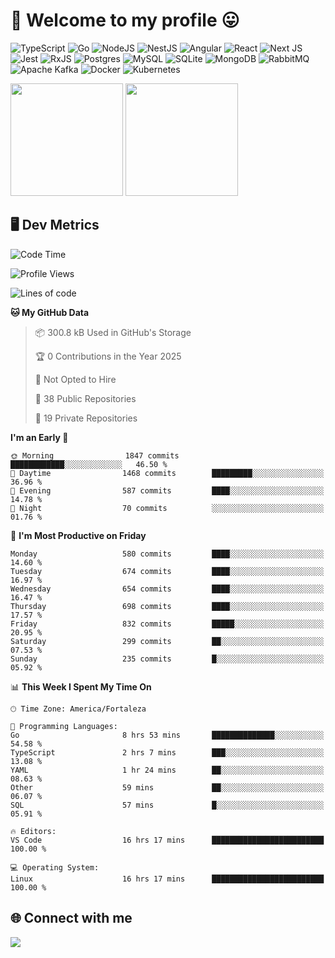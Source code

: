 # 🎉 Welcome to my profile 😛

![TypeScript](https://img.shields.io/badge/typescript-%23007ACC.svg?style=for-the-badge&logo=typescript&logoColor=white)
![Go](https://img.shields.io/badge/go-%2300ADD8.svg?style=for-the-badge&logo=go&logoColor=white)
![NodeJS](https://img.shields.io/badge/node.js-6DA55F?style=for-the-badge&logo=node.js&logoColor=white)
![NestJS](https://img.shields.io/badge/nestjs-%23E0234E.svg?style=for-the-badge&logo=nestjs&logoColor=white)
![Angular](https://img.shields.io/badge/angular-%23DD0031.svg?style=for-the-badge&logo=angular&logoColor=white)
![React](https://img.shields.io/badge/react-%2320232a.svg?style=for-the-badge&logo=react&logoColor=%2361DAFB)
![Next JS](https://img.shields.io/badge/Next-black?style=for-the-badge&logo=next.js&logoColor=white)
![Jest](https://img.shields.io/badge/-jest-%23C21325?style=for-the-badge&logo=jest&logoColor=white)
![RxJS](https://img.shields.io/badge/rxjs-%23B7178C.svg?style=for-the-badge&logo=reactivex&logoColor=white)
![Postgres](https://img.shields.io/badge/postgres-%23316192.svg?style=for-the-badge&logo=postgresql&logoColor=white)
![MySQL](https://img.shields.io/badge/mysql-4479A1.svg?style=for-the-badge&logo=mysql&logoColor=white)
![SQLite](https://img.shields.io/badge/sqlite-%2307405e.svg?style=for-the-badge&logo=sqlite&logoColor=white)
![MongoDB](https://img.shields.io/badge/MongoDB-%234ea94b.svg?style=for-the-badge&logo=mongodb&logoColor=white)
![RabbitMQ](https://img.shields.io/badge/Rabbitmq-FF6600?style=for-the-badge&logo=rabbitmq&logoColor=white)
![Apache Kafka](https://img.shields.io/badge/Apache%20Kafka-000?style=for-the-badge&logo=apachekafka)
![Docker](https://img.shields.io/badge/docker-%230db7ed.svg?style=for-the-badge&logo=docker&logoColor=white)
![Kubernetes](https://img.shields.io/badge/kubernetes-%23326ce5.svg?style=for-the-badge&logo=kubernetes&logoColor=white)

<div>
  <img height="180em" src="https://github-readme-stats.vercel.app/api?username=VinicciusSantos&include_all_commits=true&count_private=true&theme=github_dark"/>
  <img height="180em" src="https://github-readme-stats.vercel.app/api/top-langs/?username=VinicciusSantos&langs_count=6&layout=compact&include_all_commits=true&count_private=true&theme=github_dark"/>
</div>

## 🖥️ Dev Metrics

<!--START_SECTION:waka-->
![Code Time](http://img.shields.io/badge/Code%20Time-2%2C333%20hrs%202%20mins-blue)

![Profile Views](http://img.shields.io/badge/Profile%20Views-18-blue)

![Lines of code](https://img.shields.io/badge/From%20Hello%20World%20I%27ve%20Written-5.6%20million%20lines%20of%20code-blue)

**🐱 My GitHub Data** 

> 📦 300.8 kB Used in GitHub's Storage 
 > 
> 🏆 0 Contributions in the Year 2025
 > 
> 🚫 Not Opted to Hire
 > 
> 📜 38 Public Repositories 
 > 
> 🔑 19 Private Repositories 
 > 
**I'm an Early 🐤** 

```text
🌞 Morning                1847 commits        ████████████░░░░░░░░░░░░░   46.50 % 
🌆 Daytime                1468 commits        █████████░░░░░░░░░░░░░░░░   36.96 % 
🌃 Evening                587 commits         ████░░░░░░░░░░░░░░░░░░░░░   14.78 % 
🌙 Night                  70 commits          ░░░░░░░░░░░░░░░░░░░░░░░░░   01.76 % 
```
📅 **I'm Most Productive on Friday** 

```text
Monday                   580 commits         ████░░░░░░░░░░░░░░░░░░░░░   14.60 % 
Tuesday                  674 commits         ████░░░░░░░░░░░░░░░░░░░░░   16.97 % 
Wednesday                654 commits         ████░░░░░░░░░░░░░░░░░░░░░   16.47 % 
Thursday                 698 commits         ████░░░░░░░░░░░░░░░░░░░░░   17.57 % 
Friday                   832 commits         █████░░░░░░░░░░░░░░░░░░░░   20.95 % 
Saturday                 299 commits         ██░░░░░░░░░░░░░░░░░░░░░░░   07.53 % 
Sunday                   235 commits         █░░░░░░░░░░░░░░░░░░░░░░░░   05.92 % 
```


📊 **This Week I Spent My Time On** 

```text
🕑︎ Time Zone: America/Fortaleza

💬 Programming Languages: 
Go                       8 hrs 53 mins       ██████████████░░░░░░░░░░░   54.58 % 
TypeScript               2 hrs 7 mins        ███░░░░░░░░░░░░░░░░░░░░░░   13.08 % 
YAML                     1 hr 24 mins        ██░░░░░░░░░░░░░░░░░░░░░░░   08.63 % 
Other                    59 mins             ██░░░░░░░░░░░░░░░░░░░░░░░   06.07 % 
SQL                      57 mins             █░░░░░░░░░░░░░░░░░░░░░░░░   05.91 % 

🔥 Editors: 
VS Code                  16 hrs 17 mins      █████████████████████████   100.00 % 

💻 Operating System: 
Linux                    16 hrs 17 mins      █████████████████████████   100.00 % 
```


<!--END_SECTION:waka-->

## 🌐 Connect with me

<a href="https://www.linkedin.com/in/vinicius-guedes-b817aa223/"><img src="https://img.shields.io/badge/LinkedIn-0077B5?style=for-the-badge&logo=linkedin&logoColor=white"/></a>

